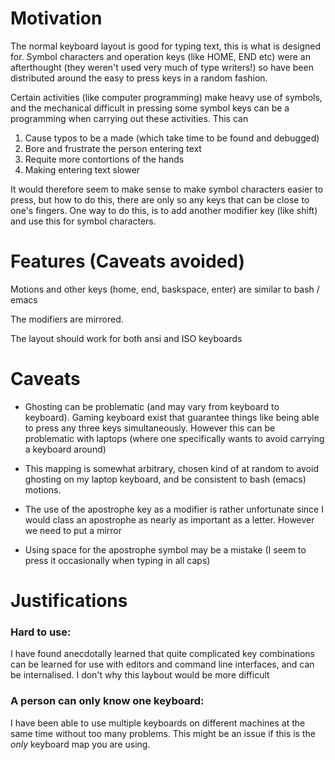 # Motivation

The normal keyboard layout is good for typing text, this is what is designed for.
Symbol characters and operation keys (like HOME, END etc) were an afterthought
(they weren't used very much of type writers!) so have been distributed around
the easy to press keys in a random fashion.

Certain activities (like computer programming) make heavy use of symbols, and
the mechanical difficult in pressing some symbol keys can be a programming
when carrying out these activities. This can

1. Cause typos to be a made (which take time to be found and debugged)
1. Bore and frustrate the person entering text
1. Requite more contortions of the hands
1. Making entering text slower

It would therefore seem to make sense to make symbol characters easier to 
press, but how to do this, there are only so any keys that can be close
to one's fingers. One way to do this, is to add another modifier key
 (like shift) and use this for symbol characters.

# Features (Caveats avoided)

Motions and other keys (home, end, baskspace, enter) are similar to bash / emacs

The modifiers are mirrored.

The layout should work for both ansi and ISO keyboards

# Caveats

* Ghosting can be problematic (and may vary from keyboard to keyboard). Gaming keyboard exist that guarantee things like being able to press any three keys simultaneously. However this can be problematic with laptops (where one specifically wants to avoid carrying a keyboard around)
  
* This mapping is somewhat arbitrary, chosen kind of at random to avoid 
   ghosting on my laptop keyboard, and be consistent to bash (emacs) motions.

* The use of the apostrophe key as a modifier is rather unfortunate since
I would class an apostrophe as nearly as important as a letter. However
we need to put a mirror 

* Using space for the apostrophe symbol may be a mistake (I seem to press it occasionally when typing in all caps)

# Justifications

### Hard to use:

I have found anecdotally learned that quite complicated 
key combinations can be learned for use with editors and command line 
interfaces, and can be internalised. I don't why this laybout
would be more difficult 

### A person can only know one keyboard: 

I have been able to use multiple
keyboards on different machines at the same time without too many
problems. This might be an issue if this is the *only* keyboard
map you are using.
